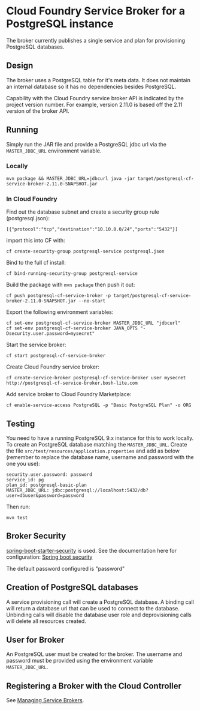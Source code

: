 # Cloud Foundry Service Broker for a PostgreSQL instance 

The broker currently publishes a single service and plan for provisioning PostgreSQL databases.

## Design 

The broker uses a PostgreSQL table for it's meta data. It does not maintain an internal database so it has no dependencies besides PostgreSQL.

Capability with the Cloud Foundry service broker API is indicated by the project version number. For example, version 2.11.0 is based off the 2.11 version of the broker API.

## Running

Simply run the JAR file and provide a PostgreSQL jdbc url via the `MASTER_JDBC_URL` environment variable.

### Locally

```
mvn package && MASTER_JDBC_URL=jdbcurl java -jar target/postgresql-cf-service-broker-2.11.0-SNAPSHOT.jar
```

### In Cloud Foundry

Find out the database subnet and create a security group rule (postgresql.json):
```
[{"protocol":"tcp","destination":"10.10.8.0/24","ports":"5432"}]
```

import this into CF with:
```
cf create-security-group postgresql-service postgresql.json
```

Bind to the full cf install:
```
cf bind-running-security-group postgresql-service
```


Build the package with `mvn package` then push it out:
```
cf push postgresql-cf-service-broker -p target/postgresql-cf-service-broker-2.11.0-SNAPSHOT.jar --no-start
```

Export the following environment variables:

```
cf set-env postgresql-cf-service-broker MASTER_JDBC_URL "jdbcurl"
cf set-env postgresql-cf-service-broker JAVA_OPTS "-Dsecurity.user.password=mysecret"
```

Start the service broker:
```
cf start postgresql-cf-service-broker
```

Create Cloud Foundry service broker:
```
cf create-service-broker postgresql-cf-service-broker user mysecret http://postgresql-cf-service-broker.bosh-lite.com
```

Add service broker to Cloud Foundry Marketplace:
```
cf enable-service-access PostgreSQL -p "Basic PostgreSQL Plan" -o ORG
```

## Testing

You need to have a running PostgreSQL 9.x instance for this to work locally.
To create an PostgreSQL database matching the ```MASTER_JDBC_URL```. Create the file  ```src/test/resources/application.properties``` and add as below (remember to replace the database name, username and password with the one you use):
```
security.user.password: password
service_id: pg
plan_id: postgresql-basic-plan
MASTER_JDBC_URL: jdbc:postgresql://localhost:5432/db?user=dbuser&password=password
```

Then run:
```
mvn test
```


## Broker Security

[spring-boot-starter-security](https://github.com/spring-projects/spring-boot/tree/master/spring-boot-starters/spring-boot-starter-security) is used. See the documentation here for configuration: [Spring boot security](http://docs.spring.io/spring-boot/docs/current-SNAPSHOT/reference/htmlsingle/#boot-features-security)

The default password configured is "password"

## Creation of PostgreSQL databases

A service provisioning call will create a PostgreSQL database. A binding call will return a database uri that can be used to connect to the database. Unbinding calls will disable the database user role and deprovisioning calls will delete all resources created.

## User for Broker

An PostgreSQL user must be created for the broker. The username and password must be provided using the environment variable `MASTER_JDBC_URL`.

## Registering a Broker with the Cloud Controller

See [Managing Service Brokers](http://docs.cloudfoundry.org/services/managing-service-brokers.html).

